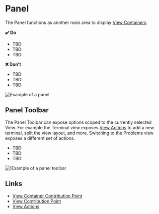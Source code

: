 # Panel

The Panel functions as another main area to display [View Containers](https://code.visualstudio.com/api/references/contribution-points#contributes.viewsContainers).

**✔️ Do**

- TBD
- TBD
- TBD

**❌ Don't**

- TBD
- TBD
- TBD

![Example of a panel](images/examples/panel.png)

## Panel Toolbar

The Panel Toolbar can expose options scoped to the currently selected View. For example the Terminal view exposes [View Actions](https://code.visualstudio.com/api/extension-guides/tree-view#view-actions) to add a new terminal, split the view layout, and more. Switching to the Problems view exposes a different set of actions.

- TBD
- TBD
- TBD

![!Example of a panel toolbar](images/examples/panel-toolbar.png)

## Links
- [View Container Contribution Point](https://code.visualstudio.com/api/references/contribution-points#contributes.viewsContainers)
- [View Contribution Point](https://code.visualstudio.com/api/references/contribution-points#contributes.views)
- [View Actions](https://code.visualstudio.com/api/extension-guides/tree-view#view-actions)